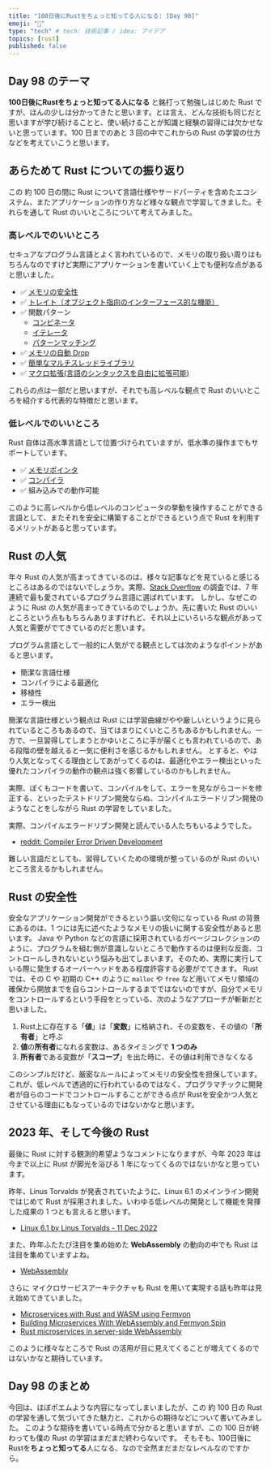```yaml
---
title: "100日後にRustをちょっと知ってる人になる: [Day 98]"
emoji: "🦀"
type: "tech" # tech: 技術記事 / idea: アイデア
topics: [rust]
published: false
---
```

## Day 98 のテーマ

**100日後にRustをちょっと知ってる人になる** と銘打って勉強しはじめた Rust ですが、ほんの少しは分かってきたと思います。とは言え、どんな技術も同じだと思いますが学び続けることと、使い続けることが知識と経験の習得には欠かせないと思っています。100 日までのあと 3 回の中でこれからの Rust の学習の仕方などを考えていこうと思います。

## あらためて Rust についての振り返り

この 約 100 日の間に Rust について言語仕様やサードパーティを含めたエコシステム、またアプリケーションの作り方など様々な観点で学習してきました。それらを通して Rust のいいところについて考えてみました。

### 高レベルでのいいところ

セキュアなプログラム言語とよく言われているので、メモリの取り扱い周りはもちろんなのですけど実際にアプリケーションを書いていく上でも便利な点があると思いました。

- ✅ [メモリの安全性](https://doc.rust-lang.org/nomicon/meet-safe-and-unsafe.html)
- ✅ [トレイト（オブジェクト指向のインターフェース的な機能）](https://doc.rust-lang.org/book/ch10-02-traits.html)
- ✅ 関数パターン
  - [コンビネータ](https://doc.rust-lang.org/rust-by-example/error/option_unwrap/map.html)
  - [イテレータ](https://doc.rust-lang.org/book/ch13-02-iterators.html)
  - [パターンマッチング](https://doc.rust-lang.org/book/ch18-00-patterns.html)
- ✅ [メモリの自動 Drop](https://doc.rust-lang.org/std/ops/trait.Drop.html)
- ✅ [簡単なマルチスレッドライブラリ](https://lib.rs/concurrency)
- ✅ [マクロ拡張(言語のシンタックスを自由に拡張可能)](https://doc.rust-lang.org/book/ch19-06-macros.html)

これらの点は一部だと思いますが、それでも高レベルな観点で Rust のいいところを紹介する代表的な特徴だと思います。

### 低レベルでのいいところ

Rust 自体は高水準言語として位置づけられていますが、低水準の操作までもサポートしています。

- ✅ [メモリポインタ](https://doc.rust-lang.org/std/primitive.pointer.html)
- ✅ [コンパイラ](https://rustc-dev-guide.rust-lang.org/about-this-guide.html)
- ✅ 組み込みでの動作可能

このように高レベルから低レベルのコンピュータの挙動を操作することができる言語として、またそれを安全に構築することができるという点で Rust を利用するメリットがあると思っています。

## Rust の人気

年々 Rust の人気が高まってきているのは、様々な記事などを見ていると感じるところはあるのではないでしょうか。実際、[Stack Overflow](https://survey.stackoverflow.co/2022/#section-most-loved-dreaded-and-wanted-programming-scripting-and-markup-languages) の調査では、7 年連続で最も愛されているプログラム言語に選ばれています。
しかし、なぜこのように Rust の人気が高まってきているのでしょうか。先に書いた Rust のいいところという点ももちろんありますけれど、それ以上にいろいろな観点があって人気と需要がでてきているのだと思います。

プログラム言語として一般的に人気がでる観点としては次のようなポイントがあると思います。

- 簡潔な言語仕様
- コンパイラによる最適化
- 移植性
- エラー検出

簡潔な言語仕様という観点は Rust には学習曲線がやや厳しいというように見られているところもあるので、当てはまりにくいところもあるかもしれません。一方で、一旦習得してしまうとかゆいところに手が届くとも言われているので、ある段階の壁を越えると一気に便利さを感じるかもしれません。
とすると、やはり人気となってくる理由としてあがってくるのは、最適化やエラー検出といった優れたコンパイラの動作の観点は強く影響しているのかもしれません。

実際、ぼくもコードを書いて、コンパイルをして、エラーを見ながらコードを修正する、といったテストドリブン開発ならぬ、コンパイルエラードリブン開発のようなことをしながら Rust の学習をしていました。

実際、コンパイルエラードリブン開発と読んでいる人たちもいるようでした。

- [reddit: Compiler Error Driven Development](https://www.reddit.com/r/rust/comments/q8t2uk/compiler_error_driven_development/)

難しい言語だとしても、習得していくための環境が整っているのが Rust のいいところ言えるかもしれません。

## Rust の安全性

安全なアプリケーション開発ができるという謳い文句になっている Rust の背景にあるのは、1 つには先に述べたようなメモリの扱いに関する安全性があると思います。
Java や Python などの言語に採用されているガベージコレクションのように、プログラムを組む側が意識しないところで動作するのは便利な反面、コントロールしきれないという悩みも出てしまいます。そのため、実際に実行している際に発生するオーバーヘッドをある程度許容する必要がでてきます。
Rust では、その C や 初期の C++ のように `malloc` や `free` など用いてメモリ領域の確保から開放までを自らコントロールするまでではないのですが、自分でメモリをコントロールするという手段をとっている、次のようなアプローチが斬新だと思いました。

1. Rust上に存在する「**値**」は「**変数**」に格納され、その変数を、その値の「**所有者**」と呼ぶ
2. **値**の**所有者**になれる変数は、あるタイミングで **1 つのみ**
3. **所有者**である変数が「**スコープ**」を出た時に、その値は利用できなくなる

このシンプルだけど、厳密なルールによってメモリの安全性を担保しています。
これが、低レベルで透過的に行われているのではなく、プログラマチックに開発者が自らのコードでコントロールすることができる点が Rustを安全かつ人気とさせている理由にもなっているのではないかなと思います。

## 2023 年、そして今後の Rust

最後に Rust に対する観測的希望ようなコメントになりますが、今年 2023 年は今まで以上に Rust が脚光を浴びる 1 年になってくるのではないかなと思っています。

昨年、Linus Torvalds が発表されていたように、Linux 6.1 のメインライン開発ではじめて Rust が採用されました。いわゆる低レベルの開発として機能を発揮した成果の 1 つとも言えると思います。

- [Linux 6.1 by Linus Torvalds - 11 Dec 2022](https://lkml.org/lkml/2022/12/11/206)

また、昨年ふたたび注目を集め始めた **WebAssembly** の動向の中でも Rust は注目を集めていますよね。

- [Web­Assembly](https://www.rust-lang.org/what/wasm)

さらに マイクロサービスアーキテクチャも Rust を用いて実現する話も昨年は見え始めてきていました。

- [Microservices with Rust and WASM using Fermyon](https://medium.com/@shyamsundarb/microservices-with-rust-and-wasm-using-fermyon-30245673cdbb)
- [Building Microservices With WebAssembly and Fermyon Spin](https://www.thorsten-hans.com/building-microservices-with-webassembly-and-fermyon-spin/)
- [Rust microservices in server-side WebAssembly](https://blog.logrocket.com/rust-microservices-server-side-webassembly/)

このように様々なところで Rust の活用が目に見えてくることが増えてくるのではないかなと期待しています。

## Day 98 のまとめ

今回は、ほぼポエムような内容になってしまいましたが、この 約 100 日の Rust の学習を通して気づいてきた魅力と、これからの期待などについて書いてみました。
このような期待を書いている時点で分かると思いますが、この 100 日が終わっても僕の Rust の学習はまだまだ終わらないです。
そもそも、100日後にRustを**ちょっと知ってる**人になる、なので全然まだまだなレベルなのですから。
